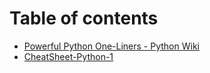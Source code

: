 # Table of contents

* [Powerful Python One-Liners - Python Wiki](README.md)
* [CheatSheet-Python-1](file:///home/sopka/Downloads/Telegram%20Desktop/CheatSheet-Python-1-Keywords.pdf)

